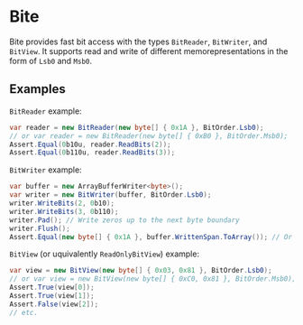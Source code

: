 # Bite
Bite provides fast bit access with the types `BitReader`, `BitWriter`, and `BitView`.
It supports read and write of different memorepresentations in the form of `Lsb0` and `Msb0`.

## Examples
`BitReader` example:
```C#
var reader = new BitReader(new byte[] { 0x1A }, BitOrder.Lsb0);
// or var reader = new BitReader(new byte[] { 0xB0 }, BitOrder.Msb0);
Assert.Equal(0b10u, reader.ReadBits(2));
Assert.Equal(0b110u, reader.ReadBits(3));
```

`BitWriter` example:
```C#
var buffer = new ArrayBufferWriter<byte>();
var writer = new BitWriter(buffer, BitOrder.Lsb0);
writer.WriteBits(2, 0b10);
writer.WriteBits(3, 0b110);
writer.Pad(); // Write zeros up to the next byte boundary
writer.Flush();
Assert.Equal(new byte[] { 0x1A }, buffer.WrittenSpan.ToArray()); // Or 0xB0 for BitOrder.Msb0
```

`BitView` (or uquivalently `ReadOnlyBitView`) example:
```C#
var view = new BitView(new byte[] { 0x03, 0x81 }, BitOrder.Lsb0);
// or var view = new BitView(new byte[] { 0xC0, 0x81 }, BitOrder.Msb0);
Assert.True(view[0]);
Assert.True(view[1]);
Assert.False(view[2]);
// etc.
```